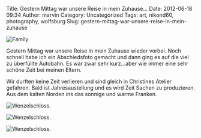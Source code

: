 Title: Gestern Mittag war unsere Reise in mein Zuhause...
Date: 2012-06-18 09:34
Author: marvin
Category: Uncategorized
Tags: art, nikond60, photography, wolfsburg
Slug: gestern-mittag-war-unsere-reise-in-mein-zuhause

![Family]({static}/images/7392846566_47c91a2cd2_b.jpg)

Gestern Mittag war unsere Reise in mein Zuhause wieder vorbei. Noch
schnell habe ich ein Abschiedsfoto gemacht und dann ging es auf die viel
zu überfüllte Autobahn. Es war zwar sehr kurz...aber wie immer eine sehr
schöne Zeit bei meinen Eltern.

Wir durften keine Zeit verlieren und sind gleich in Christines Atelier
gefahren. Bald ist Jahresaustellung und es wird Zeit Sachen zu
produzieren. Aus dem kalten Norden ins das sonnige und warme Franken.

![Wenzelschloss.]({static}/images/7392847270_5a2e8bf3e0_b.jpg)

![Wenzelschloss.]({static}/images/7392848570_7f6232e2f3_b.jpg)

![Wenzelschloss.]({static}/images/7392845756_a490776162_b.jpg)

